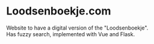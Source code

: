# Loodsenboekje.com

Website to have a digital version of the "Loodsenboekje".  
Has fuzzy search, implemented with Vue and Flask.

